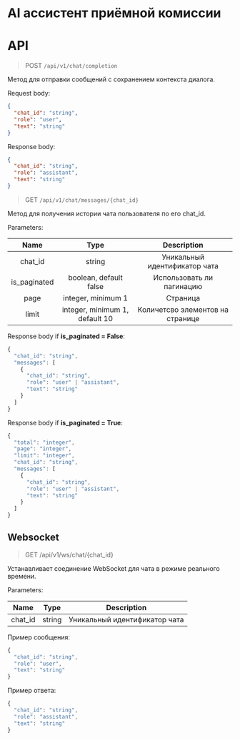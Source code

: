 # AI ассистент приёмной комиссии

# API

> POST `/api/v1/chat/completion`

Метод для отправки сообщений с сохранением контекста диалога.<br>

Request body:
```json
{
  "chat_id": "string",
  "role": "user",
  "text": "string"
}
```

Response body:
```json
{
  "chat_id": "string",
  "role": "assistant",
  "text": "string"
}
```

> GET `/api/v1/chat/messages/{chat_id}`

Метод для получения истории чата пользователя по его chat_id.<br>

Parameters:<br>

|  Name   |              Type              |  Description   |
|:-------:|:------------------------------:|:--------------:|
| chat_id |             string             | Уникальный идентификатор чата |
| is_paginated |     boolean, default false     | Использовать ли пагинацию |
| page |       integer, minimum 1       | Страница |
| limit | integer, minimum 1, default 10 | Количетсво элементов на странице |


Response body if <b>is_paginated = False</b>:
```typescript
{
  "chat_id": "string",
  "messages": [
    {
      "chat_id": "string",
      "role": "user" | "assistant",
      "text": "string"
    }
  ]
}
```

Response body if <b>is_paginated = True</b>:
```typescript
{
  "total": "integer",
  "page": "integer",
  "limit": "integer",
  "chat_id": "string",
  "messages": [
    {
      "chat_id": "string",
      "role": "user" | "assistant",
      "text": "string"
    }
  ]
}
```

## Websocket

> GET /api/v1/ws/chat/{chat_id}

Устанавливает соединение WebSocket для чата в режиме реального времени.

Parameters:

|  Name   |              Type              |  Description   |
|:-------:|:------------------------------:|:--------------:|
| chat_id |             string             | Уникальный идентификатор чата |

Пример сообщения:
```typescript
{
  "chat_id": "string",
  "role": "user",
  "text": "string"
}
```

Пример ответа:
```typescript
{
  "chat_id": "string",
  "role": "assistant",
  "text": "string"
}
```